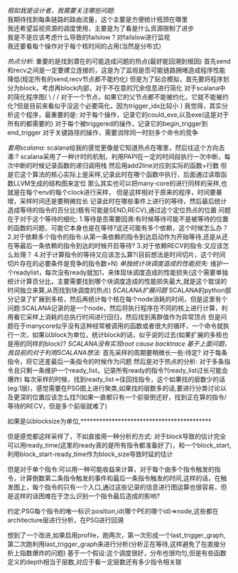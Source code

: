 *假如我是设计者，我需要关注哪些问题:*  
我期待找到每条链路的路由流量，这个主要是方便统计瓶颈在哪里  
我还希望监视资源的调度使用，主要是为了看是什么资源限制了进步  
我是不是应该考虑什么导致的failslow？对failslow进行监视  
我还要看每个操作对于每个核时间的占用(当然是分布式)  


*热点分析:*
重要的是找到潜在的可能造成问题的热点(最好能回溯到根因)
首先send和recv之间是一定要建立连接的，这是为了监视是否可能链路拥堵造成程序性能降低(规定所有的send,recv节点都不能约化)
但是为了贴合模拟，首先要将程序划分为block，考虑再block内部，对于不在意的冗余信息进行简化
对于scalana中的简化程序图(
    \  /
     \/    对于一个节点，如果它的父节点都不能被约化，它就不能被约化?但是目前来看似乎没这个必要简化，因为trigger_idx比较小
)
我觉得，其实分析这个程序，最重要的是:
对于每个操作，记录它的could_exe,以及exe(这是对于所有的都需要的)
对于每个被triggered的操作，记录它的begin_trigger到end_trigger
对于关键路径的操作，需要消除同一时刻多个命令的竞争

*套用scalana:*
scalana给我的感觉更像是它知道热点在哪里，然后往这个方向去凑:?
scalana采用了一种计时的机制，利用PAPI在一定的时间段执行一次中断，每次中断的时候记录函数的递归调用栈
然后用add2line对应到实际的函数+行数
但是它这个算法的核心实际上是采样,记录此时在哪个函数中执行，后面通过读取函数LLVM生成的结构图来定位
那么其实也可以把many-core的进行同样的采样,也就是在每个env的每个clock进行采样，
但是这样相对于原来的程序，时间要暴增，采样时间还是要稍微拉长
记录此时在哪些事件上进行的等待，然后最后统计造成等待的指令的百分比(极有可能是SEND,RECV),通过这个定位热点的位置
问题在于对于这个等待的细化:
1.等待是否需要回溯:有时候等待可能不是被等待的位置的函数的问题，可能它本身也是在等待?这还可能有多个依赖，这个时候怎么办？
2.对于依赖多个指令的指令:从第一条依赖的指令到达启动作为开始等待,还是从还在等最后一条依赖的指令到达的时候开启等待?
3.对于依赖RECV的指令:又应该怎么处理？
4.对于计算指令的等待又应该怎么算?(目前想法是时间切片，这个时间切片存在的必要条件是竞争的指令数>N)
*单独统计块调度造成的性能损失:*
维护一个readylist，每次没有ready就加1，来体现块调度造成的性能损失(这个需要单独统计计算百分比，主要需要找到哪个块调度造成的性能损失最大,就是这个耽误的时间独立来算,从而找到块调度的热点)
*SCALANA扩展问题*
SCALANA的python部分记录了扩展到多核，然后再统计每个核在每个node消耗的时间，但是这里有个问题:SCALANA记录的是一个node，然后将执行程序在不同的核上进行计算，利用看它采样上消耗的总执行时间进行回归，然后找到离群值作为异常顶点
但是问题在于manycore似乎没有这种经常被调用的函数或者很大的循环，一个命令就执行一次，如果以block为单位，统计block的话，似乎说的过去(如果扩展的多核也是用的同样的block)?
*SCALANA没有实现root cause backtrace*
*基于上面问题，我目前的对于利用SCALANA想法:*
首先采样的周期要稍微长一些:待定?
对于每条指令，将它还差最后一条指令的时候作为问题
然后是对于热点的分析:
对于多条指令且只剩一条维护一个ready_list，记录所有ready的指令?(ready_list过长可能会爆炸)
每次采样的时候，找到ready_list->往回找指令，这个如果找的层数少的话(eg:1层)，感觉需要在PSG图上进行聚类,如果找的层数多的话,要进行分类讨论以及更深的位置应该怎么找?(如果一直都只有一个前驱倒还好，找到正在算的指令/等待的RECV，但是多个前驱就难了)



如果是以blocksize为单位,******************************************



但是感觉都这样采样了，不如直接用一种分析的方式:
对于block导致的估计完全可以用ready_time(这里的ready真的是所有指令都准备好了)，和一个block_start,利用block_start-ready_time作为block_size导致时延的估计




但是对于单个指令:可以用一种可能收益来计算，对于每个由多个指令触发的指令，计算倒数第二条指令触发的事件和最后一条指令触发的时间,这样的话，在触发图上，每个指令的只有一个入口,通过这些记录的信息进行图运算也很容易，但是这样的话困难在于怎么识别一个指令最后造成的影响?




约定:PSG每个指令的唯一标识:position,id(哪个PE的哪个id)=>node,这些都在architecture层进行分析，在PSG进行回溯


想到了一个改进,如果启用profile，跑两次，第一次形成一个last_trigger_graph,第二次跑利用last_trigger_graph来进行分析(分析正在等待,这样避免了在直接分析上指数爆炸的问题)
基于一个假设:这个调度很好，分布也很均匀,但是有些函数
定义的depth相当于层数,对应于看一定层数还有多少指令相关联

